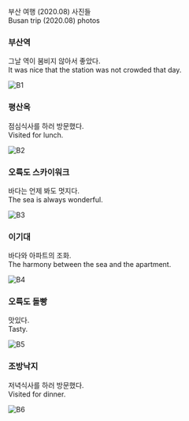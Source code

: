 부산 여행 (2020.08) 사진들  
Busan trip (2020.08) photos

### 부산역
그날 역이 붐비지 않아서 좋았다.  
It was nice that the station was not crowded that day.

![B1](https://imgur.com/T6KkgIM.jpg)

### 평산옥
점심식사를 하러 방문했다.  
Visited for lunch.

![B2](https://imgur.com/NA0d5pC.jpg)

### 오륙도 스카이워크
바다는 언제 봐도 멋지다.  
The sea is always wonderful.

![B3](https://imgur.com/kUcyKeQ.jpg)

### 이기대
바다와 아파트의 조화.  
The harmony between the sea and the apartment.

![B4](https://imgur.com/6nsLhLk.jpg)

### 오륙도 돌빵
맛있다.  
Tasty.

![B5](https://imgur.com/RkgqYhH.jpg)

### 조방낙지
저녁식사를 하러 방문했다.  
Visited for dinner.

![B6](https://imgur.com/WG2RWLd.jpg)
